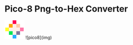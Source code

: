# Pico-8 Png-to-Hex Converter

<img src="https://github.com/bretlinne/Linne-Dev-Prod/blob/master/resources/pico8.png" alt="drawing" width="64"/>
![pico8](img)
